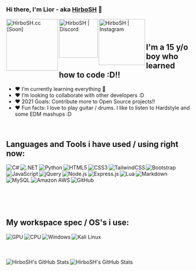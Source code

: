 ### Hi there, I'm Lior - aka [HirboSH][website] 👋 
[<img align="left" alt="HirboSH.cc [Soon]" width="140px" src="https://img.shields.io/badge/Website [Soon]-2C2F33?style=for-the-badge&logo=Website&logoColor=white" />][website] [<img align="left" alt="HirboSH | Discord" width="105px" src="https://img.shields.io/badge/Discord-7289DA?style=for-the-badge&logo=discord&logoColor=white" />][discord] 
[<img align="left" alt="HirboSH | Instagram" width="125px" src="https://img.shields.io/badge/Instagram-E4405F?style=for-the-badge&logo=instagram&logoColor=white" />][instagram]

<br />
<br />

## I'm a 15 y/o boy who learned how to code :D!!

- ❤️ I’m currently learning everything 🤣
- ❤️ I’m looking to collaborate with other developers :D
- ❤️ 2021 Goals: Contribute more to Open Source projects!!
- ❤️ Fun facts: I love to play guitar / drums. I like to listen to Hardstyle and some EDM mashups :D

<br />

## Languages and Tools i have used / using right now:
<img align="left" alt="C#" src="https://img.shields.io/badge/C%23-239120?style=for-the-badge&logo=c-sharp&logoColor=white" /><img align="left" alt=".NET" src="https://img.shields.io/badge/.NET-5C2D91?style=for-the-badge&logo=.net&logoColor=white" /><img align="left" alt="Python" src="https://img.shields.io/badge/Python-14354C?style=for-the-badge&logo=python&logoColor=white" /> <img align="left" alt="HTML5" src="https://img.shields.io/badge/HTML5-E34F26?style=for-the-badge&logo=html5&logoColor=white" /> <img align="left" alt="CSS3" src="https://img.shields.io/badge/CSS3-1572B6?style=for-the-badge&logo=css3&logoColor=white" /> <img align="left" alt="TailwindCSS" src="https://img.shields.io/badge/Tailwind_CSS-38B2AC?style=for-the-badge&logo=tailwind-css&logoColor=white" /> <img align="left" alt="Bootstrap" src="https://img.shields.io/badge/Bootstrap-563D7C?style=for-the-badge&logo=bootstrap&logoColor=white" /> <img align="left" alt="JavaScript" src="https://img.shields.io/badge/JavaScript-F7DF1E?style=for-the-badge&logo=javascript&logoColor=black" /> <img align="left" alt="jQuery" src="https://img.shields.io/badge/jQuery-0769AD?style=for-the-badge&logo=jquery&logoColor=white" /> <img align="left" alt="Node.js" src="https://img.shields.io/badge/Node.js-43853D?style=for-the-badge&logo=node.js&logoColor=white" /> <img align="left" alt="Express.js" src="https://img.shields.io/badge/Express.js-404D59?style=for-the-badge" /> <img align="left" alt="Lua" src="https://img.shields.io/badge/Lua-2C2D72?style=for-the-badge&logo=lua&logoColor=white" /> <img align="left" alt="Markdown" src="https://img.shields.io/badge/Markdown-000000?style=for-the-badge&logo=markdown&logoColor=white" /> <img align="left" alt="MySQL" src="https://img.shields.io/badge/MySQL-00000F?style=for-the-badge&logo=mysql&logoColor=white" /> <img align="left" alt="Amazon AWS" src="https://img.shields.io/badge/Amazon_AWS-232F3E?style=for-the-badge&logo=amazon-aws&logoColor=white" /> <img align="left" alt="GitHub" src="https://img.shields.io/badge/GitHub-100000?style=for-the-badge&logo=github&logoColor=white" />
<br />

<br />
<br />
<br />
<br />
<br />

## My workspace spec / OS's i use:

<img align="left" alt="GPU" src="https://img.shields.io/badge/NVIDIA-GTX1070-76B900?style=for-the-badge&logo=nvidia&logoColor=white" />
<img align="left" alt="CPU" src="https://img.shields.io/badge/Intel-Core_i7_6th-0071C5?style=for-the-badge&logo=intel&logoColor=white" />

<img align="left" alt="Windows" src="https://img.shields.io/badge/Windows-0078D6?style=for-the-badge&logo=windows&logoColor=white" />
<img align="left" alt="Kali Linux" src="https://img.shields.io/badge/Kali Linux-2C2F33?style=for-the-badge" />

<br />
<br />
<br />
<br />

<img align="left" alt="HirboSH's GitHub Stats" src="https://github-readme-stats.vercel.app/api?username=HirboSH&theme=dark&show_icons=true&hide_border=true" />
<img align="left" alt="HirboSH's GitHub Stats" src="https://github-readme-stats.vercel.app/api/top-langs/?username=HirboSH&theme=dark&layout=compact" />

[website]: https://hirbosh.cc
[discord]: https://discord.gg/swift-il
[instagram]: https://instagram.com/liorrkorenn

